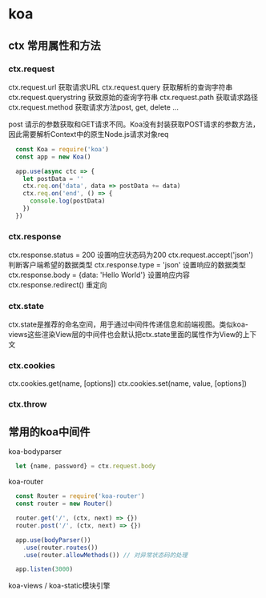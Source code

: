 # koa

## ctx 常用属性和方法

### ctx.request

  ctx.request.url 获取请求URL
  ctx.request.query 获取解析的查询字符串
  ctx.request.querystring 获致原始的查询字符串
  ctx.request.path 获取请求路径
  ctx.request.method 获取请求方法post, get, delete ...

post 请示的参数获取和GET请求不同。Koa没有封装获取POST请求的参数方法，因此需要解析Context中的原生Node.js请求对象req

```js
  const Koa = require('koa')
  const app = new Koa()

  app.use(async ctc => {
    let postData = ''
    ctx.req.on('data', data => postData += data)
    ctx.req.on('end', () => {
      console.log(postData)
    })
  })
```

### ctx.response

  ctx.response.status = 200 设置响应状态码为200
  ctx.request.accept('json') 判断客户端希望的数据类型
  ctx.response.type = 'json' 设置响应的数据类型
  ctx.response.body = {data: 'Hello World'}  设置响应内容
  ctx.response.redirect()  重定向

### ctx.state

  ctx.state是推荐的命名空间，用于通过中间件传递信息和前端视图。类似koa-views这些渲染View层的中间件也会默认把ctx.state里面的属性作为View的上下文 

### ctx.cookies

  ctx.cookies.get(name, [options])
  ctx.cookies.set(name, value, [options])

### ctx.throw

## 常用的koa中间件

  koa-bodyparser 

  ```js
    let {name, password} = ctx.request.body
  ```

  koa-router

  ```js
    const Router = require('koa-router')
    const router = new Router()

    router.get('/', (ctx, next) => {})
    router.post('/', (ctx, next) => {})

    app.use(bodyParser())
      .use(router.routes())
      .use(router.allowMethods()) // 对异常状态码的处理

    app.listen(3000)
  ```

  koa-views / koa-static模块引擎


